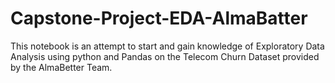 # Capstone-Project-EDA-AlmaBatter

This notebook is an attempt to start and gain knowledge of Exploratory Data Analysis using python and Pandas on the Telecom Churn Dataset provided by the AlmaBetter Team.
